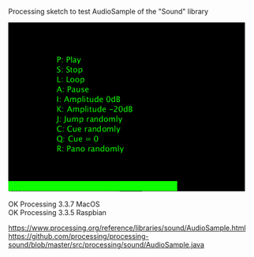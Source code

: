 Processing sketch to test AudioSample of the "Sound" library

![Texte alternatif](AudioSampleSound2P3.png)

OK Processing 3.3.7 MacOS  
OK Processing 3.3.5 Raspbian 

https://www.processing.org/reference/libraries/sound/AudioSample.html  
https://github.com/processing/processing-sound/blob/master/src/processing/sound/AudioSample.java
